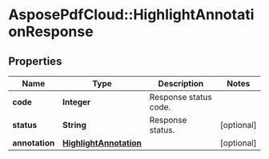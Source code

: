 # AsposePdfCloud::HighlightAnnotationResponse


## Properties
Name | Type | Description | Notes
------------ | ------------- | ------------- | -------------
**code** | **Integer** | Response status code. | 
**status** | **String** | Response status. | [optional] 
**annotation** | [**HighlightAnnotation**](HighlightAnnotation.md) |  | [optional] 


